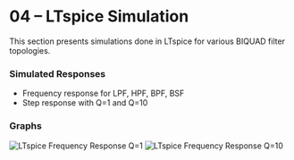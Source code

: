 # 04 – LTspice Simulation

This section presents simulations done in LTspice for various BIQUAD filter topologies.

### Simulated Responses

- Frequency response for LPF, HPF, BPF, BSF
- Step response with Q=1 and Q=10

### Graphs

![LTspice Frequency Response Q=1](../images/ltspice_q1.png)
![LTspice Frequency Response Q=10](../images/ltspice_q10.png)
